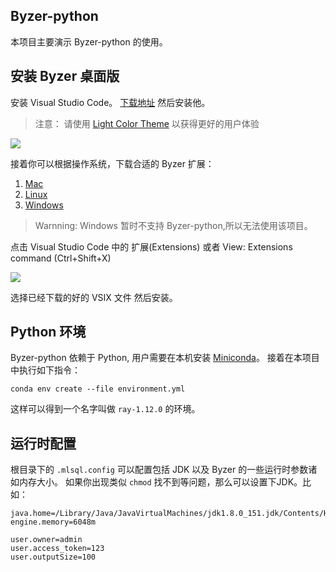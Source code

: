 ## Byzer-python

本项目主要演示 Byzer-python 的使用。

## 安装 Byzer 桌面版

安装 Visual Studio Code。 [下载地址](https://code.visualstudio.com/) 然后安装他。

> 注意： 请使用 [Light Color Theme](https://code.visualstudio.com/docs/getstarted/themes) 以获得更好的用户体验

![](https://github.com/allwefantasy/byzer-visualization-example/example-data/v2-cb68ef1b333871371228bd23fa704dac_720w.jpg)


接着你可以根据操作系统，下载合适的 Byzer 扩展：

1. [Mac](https://download.byzer.org/byzer/2.3.2/byzer-vscode-extension-darwin-0.0.7.vsix)
2. [Linux](https://download.byzer.org/byzer/2.3.2/byzer-vscode-extension-linux-0.0.7.vsix)
3. [Windows](https://download.byzer.org/byzer/2.3.2/byzer-vscode-extension-win-0.0.7.vsix)


> Warnning: Windows 暂时不支持 Byzer-python,所以无法使用该项目。

点击 Visual Studio Code 中的 扩展(Extensions) 或者 View: Extensions command (Ctrl+Shift+X)

![](https://github.com/allwefantasy/byzer-visualization-example/example-data/v2-c801c3123d1427d35661851eeec15f5c_720w.jpg)

选择已经下载的好的 VSIX 文件 然后安装。

## Python 环境

Byzer-python 依赖于 Python, 用户需要在本机安装 [Miniconda](https://docs.conda.io/en/latest/miniconda.html)。
接着在本项目中执行如下指令：

```
conda env create --file environment.yml
```

这样可以得到一个名字叫做 `ray-1.12.0` 的环境。

## 运行时配置

根目录下的 `.mlsql.config` 可以配置包括 JDK 以及 Byzer 的一些运行时参数诸如内存大小。 
如果你出现类似 `chmod` 找不到等问题，那么可以设置下JDK。比如：

```
java.home=/Library/Java/JavaVirtualMachines/jdk1.8.0_151.jdk/Contents/Home/
engine.memory=6048m

user.owner=admin
user.access_token=123
user.outputSize=100
```